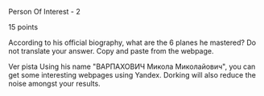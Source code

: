 Person Of Interest - 2

15 points

According to his official biography, what are the 6 planes he mastered? Do not translate your answer. Copy and paste from the webpage.

Ver pista
Using his name "ВАРПАХОВИЧ Микола Миколайович", you can get some interesting webpages using Yandex. Dorking will also reduce the noise amongst your results.
